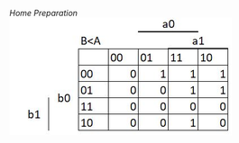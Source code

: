 *Home Preparation*
![Scheme of switches and LEDs connections](https://github.com/xzdraz12/digital-electronics-1/blob/main/labs/02-logic/less_than.JPG)